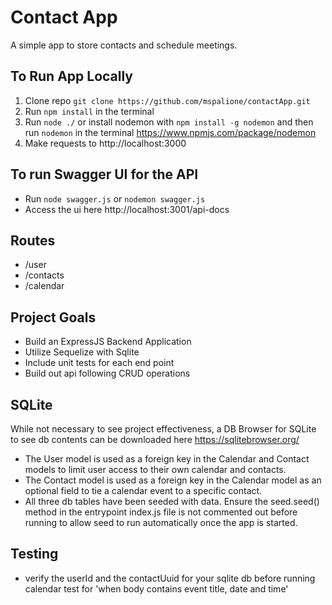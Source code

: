 # Contact App 
A simple app to store contacts and schedule meetings.

## To Run App Locally
1. Clone repo `git clone https://github.com/mspalione/contactApp.git`
2. Run `npm install` in the terminal
3. Run `node ./` or install nodemon with `npm install -g nodemon` and then run `nodemon` in the terminal 
https://www.npmjs.com/package/nodemon
4. Make requests to http://localhost:3000

## To run Swagger UI for the API
- Run `node swagger.js` or `nodemon swagger.js`
- Access the ui here http://localhost:3001/api-docs

## Routes
- /user
- /contacts
- /calendar

## Project Goals
- Build an ExpressJS Backend Application
- Utilize Sequelize with Sqlite 
- Include unit tests for each end point
- Build out api following CRUD operations

## SQLite
While not necessary to see project effectiveness, a DB Browser for SQLite to see db contents can be downloaded here https://sqlitebrowser.org/

- The User model is used as a foreign key in the Calendar and Contact models to limit user access to their own calendar and contacts. 
- The Contact model is used as a foreign key in the Calendar model as an optional field to tie a calendar event to a specific contact.
- All three db tables have been seeded with data. Ensure the seed.seed() method in the entrypoint index.js file is not commented out before running to allow seed to run automatically once the app is started.

## Testing
- verify the userId and the contactUuid for your sqlite db before running calendar test for 'when body contains event title, date and time'
